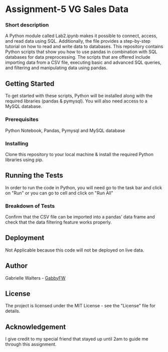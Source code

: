 # Assignment-5 VG Sales Data
### Short description 
A Python module called Lab2.ipynb makes it possible to connect, access, and read data using SQL. Additionally, the file provides a step-by-step tutorial on how to read and write data to databases. This repository contains Python scripts that show you how to use pandas in combination with SQL databases for data preprocessing. The scripts that are offered include importing data from a CSV file, executing basic and advanced SQL queries, and filtering and manipulating data using pandas.
## Getting Started 
  To get started with these scripts, Python will be installed along with the required libraries (pandas & pymysql). You will also need access to a MySQL database.
### Prerequisites
 Python Notebook, Pandas, Pymysql and MySQL database
### Installing
  Clone this repository to your local machine & install the required Python libraries using pip.
## Running the Tests
 In order to run the code in Python, you will need go to the task bar and click on "Run" or you can go to cell and click on "Run All"
### Breakdown of Tests
Confirm that the CSV file can be imported into a pandas’ data frame and check that the data filtering feature works properly.
## Deployment 
Not Applicable because this code will not be deployed on live data.
## Author
Gabrielle Walters - [GabbyFW](https://github.com/GabbyFW)
## License
The project is licensed under the MIT License - see the "License" file for details.
## Acknowledgement
I give credit to my special friend that stayed up until 2am to guide me through this assignment.

